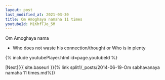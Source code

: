 ```yaml
---
layout: post
last_modified_at: 2021-03-30
title: Om Amoghaya namaha 11 times
youtubeId: M1KhfTJo_5M
---
```

 
 
Om Amoghaya nama 
 
 -  Who does not waste his connection/thought or Who is in plenty 
 
  
 
  
 
 
 
 
 
 


{% include youtubePlayer.html id=page.youtubeId %}
 
[Next]({{ site.baseurl }}{% link  split1/_posts/2014-06-19-Om sabhavanaya namaha 11 times.md%})
 
